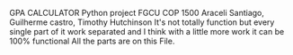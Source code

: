 GPA CALCULATOR
Python project FGCU COP 1500
Araceli Santiago, Guilherme castro, Timothy Hutchinson
It's not totally function but every single part of it work separated and I think with a little more work it can be 100% functional 
All the parts are on this File.
